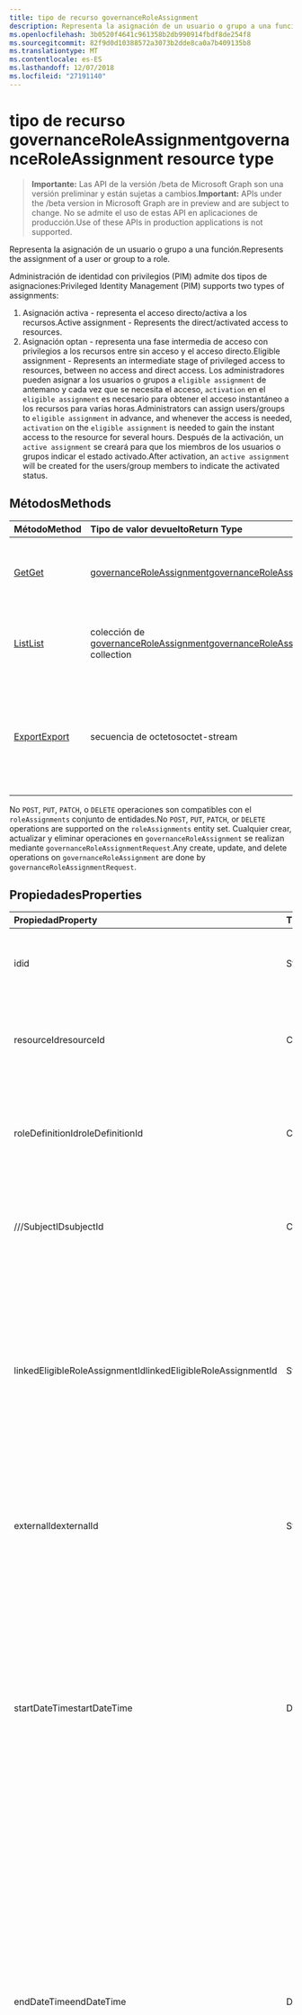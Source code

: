```yaml
---
title: tipo de recurso governanceRoleAssignment
description: Representa la asignación de un usuario o grupo a una función.
ms.openlocfilehash: 3b0520f4641c961358b2db990914fbdf8de254f8
ms.sourcegitcommit: 82f9d0d10388572a3073b2dde8ca0a7b409135b8
ms.translationtype: MT
ms.contentlocale: es-ES
ms.lasthandoff: 12/07/2018
ms.locfileid: "27191140"
---
```

# <a name="governanceroleassignment-resource-type"></a><span data-ttu-id="0f2b7-103">tipo de recurso governanceRoleAssignment</span><span class="sxs-lookup"><span data-stu-id="0f2b7-103">governanceRoleAssignment resource type</span></span>
> <span data-ttu-id="0f2b7-104">**Importante:** Las API de la versión /beta de Microsoft Graph son una versión preliminar y están sujetas a cambios.</span><span class="sxs-lookup"><span data-stu-id="0f2b7-104">**Important:** APIs under the /beta version in Microsoft Graph are in preview and are subject to change.</span></span> <span data-ttu-id="0f2b7-105">No se admite el uso de estas API en aplicaciones de producción.</span><span class="sxs-lookup"><span data-stu-id="0f2b7-105">Use of these APIs in production applications is not supported.</span></span>

<span data-ttu-id="0f2b7-106">Representa la asignación de un usuario o grupo a una función.</span><span class="sxs-lookup"><span data-stu-id="0f2b7-106">Represents the assignment of a user or group to a role.</span></span>

<span data-ttu-id="0f2b7-107">Administración de identidad con privilegios (PIM) admite dos tipos de asignaciones:</span><span class="sxs-lookup"><span data-stu-id="0f2b7-107">Privileged Identity Management (PIM) supports two types of assignments:</span></span>

1. <span data-ttu-id="0f2b7-108">Asignación activa - representa el acceso directo/activa a los recursos.</span><span class="sxs-lookup"><span data-stu-id="0f2b7-108">Active assignment - Represents the direct/activated access to resources.</span></span>
2. <span data-ttu-id="0f2b7-109">Asignación optan - representa una fase intermedia de acceso con privilegios a los recursos entre sin acceso y el acceso directo.</span><span class="sxs-lookup"><span data-stu-id="0f2b7-109">Eligible assignment - Represents an intermediate stage of privileged access to resources, between no access and direct access.</span></span> <span data-ttu-id="0f2b7-110">Los administradores pueden asignar a los usuarios o grupos a `eligible assignment` de antemano y cada vez que se necesita el acceso, `activation` en el `eligible assignment` es necesario para obtener el acceso instantáneo a los recursos para varias horas.</span><span class="sxs-lookup"><span data-stu-id="0f2b7-110">Administrators can assign users/groups to `eligible assignment` in advance, and whenever the access is needed, `activation` on the `eligible assignment` is needed to gain the instant access to the resource for several hours.</span></span> <span data-ttu-id="0f2b7-111">Después de la activación, un `active assignment` se creará para que los miembros de los usuarios o grupos indicar el estado activado.</span><span class="sxs-lookup"><span data-stu-id="0f2b7-111">After activation, an `active assignment` will be created for the users/group members to indicate the activated status.</span></span>

## <a name="methods"></a><span data-ttu-id="0f2b7-112">Métodos</span><span class="sxs-lookup"><span data-stu-id="0f2b7-112">Methods</span></span>

| <span data-ttu-id="0f2b7-113">Método</span><span class="sxs-lookup"><span data-stu-id="0f2b7-113">Method</span></span>          | <span data-ttu-id="0f2b7-114">Tipo de valor devuelto</span><span class="sxs-lookup"><span data-stu-id="0f2b7-114">Return Type</span></span> |<span data-ttu-id="0f2b7-115">Descripción</span><span class="sxs-lookup"><span data-stu-id="0f2b7-115">Description</span></span>|
|:------------|:--------|:--------|
|[<span data-ttu-id="0f2b7-116">Get</span><span class="sxs-lookup"><span data-stu-id="0f2b7-116">Get</span></span>](../api/governanceroleassignment-get.md) |  [<span data-ttu-id="0f2b7-117">governanceRoleAssignment</span><span class="sxs-lookup"><span data-stu-id="0f2b7-117">governanceRoleAssignment</span></span>](../resources/governanceroleassignment.md) |<span data-ttu-id="0f2b7-118">Leer las propiedades y las relaciones de una entidad de la asignación de rol.</span><span class="sxs-lookup"><span data-stu-id="0f2b7-118">Read properties and relationships of a role assignment entity.</span></span>|
|[<span data-ttu-id="0f2b7-119">List</span><span class="sxs-lookup"><span data-stu-id="0f2b7-119">List</span></span>](../api/governanceroleassignment-list.md) | <span data-ttu-id="0f2b7-120">colección de [governanceRoleAssignment](../resources/governanceroleassignment.md)</span><span class="sxs-lookup"><span data-stu-id="0f2b7-120">[governanceRoleAssignment](../resources/governanceroleassignment.md) collection</span></span>|<span data-ttu-id="0f2b7-121">Una colección de asignaciones de roles en un recurso de la lista.</span><span class="sxs-lookup"><span data-stu-id="0f2b7-121">List a collection of role assignments on a resource.</span></span> |
|[<span data-ttu-id="0f2b7-122">Export</span><span class="sxs-lookup"><span data-stu-id="0f2b7-122">Export</span></span>](../api/governanceroleassignment-export.md) | <span data-ttu-id="0f2b7-123">secuencia de octetos</span><span class="sxs-lookup"><span data-stu-id="0f2b7-123">octet-stream</span></span> |<span data-ttu-id="0f2b7-124">Descargue una colección de asignaciones de roles en un recurso y guardar como un `.csv` archivo.</span><span class="sxs-lookup"><span data-stu-id="0f2b7-124">Download a collection of role assignments on a resource and save as a `.csv` file.</span></span>|

<span data-ttu-id="0f2b7-125">No `POST`, `PUT`, `PATCH`, o `DELETE` operaciones son compatibles con el `roleAssignments` conjunto de entidades.</span><span class="sxs-lookup"><span data-stu-id="0f2b7-125">No `POST`, `PUT`, `PATCH`, or `DELETE` operations are supported on the `roleAssignments` entity set.</span></span> <span data-ttu-id="0f2b7-126">Cualquier crear, actualizar y eliminar operaciones en `governanceRoleAssignment` se realizan mediante `governanceRoleAssignmentRequest`.</span><span class="sxs-lookup"><span data-stu-id="0f2b7-126">Any create, update, and delete operations on `governanceRoleAssignment` are done by `governanceRoleAssignmentRequest`.</span></span>

## <a name="properties"></a><span data-ttu-id="0f2b7-127">Propiedades</span><span class="sxs-lookup"><span data-stu-id="0f2b7-127">Properties</span></span>
| <span data-ttu-id="0f2b7-128">Propiedad</span><span class="sxs-lookup"><span data-stu-id="0f2b7-128">Property</span></span>  | <span data-ttu-id="0f2b7-129">Tipo</span><span class="sxs-lookup"><span data-stu-id="0f2b7-129">Type</span></span>      |<span data-ttu-id="0f2b7-130">Descripción</span><span class="sxs-lookup"><span data-stu-id="0f2b7-130">Description</span></span>|
|:----------|:----------|:----------|
|<span data-ttu-id="0f2b7-131">id</span><span class="sxs-lookup"><span data-stu-id="0f2b7-131">id</span></span>         |<span data-ttu-id="0f2b7-132">String</span><span class="sxs-lookup"><span data-stu-id="0f2b7-132">String</span></span>     |<span data-ttu-id="0f2b7-133">El identificador de la asignación de roles.</span><span class="sxs-lookup"><span data-stu-id="0f2b7-133">The ID of the role assignment.</span></span> <span data-ttu-id="0f2b7-134">Está en formato de GUID.</span><span class="sxs-lookup"><span data-stu-id="0f2b7-134">It is in GUID format.</span></span>|
|<span data-ttu-id="0f2b7-135">resourceId</span><span class="sxs-lookup"><span data-stu-id="0f2b7-135">resourceId</span></span> |<span data-ttu-id="0f2b7-136">Cadena</span><span class="sxs-lookup"><span data-stu-id="0f2b7-136">String</span></span>     |<span data-ttu-id="0f2b7-137">Obligatorio.</span><span class="sxs-lookup"><span data-stu-id="0f2b7-137">Required.</span></span> <span data-ttu-id="0f2b7-138">El identificador del recurso que está asociada la asignación de roles.</span><span class="sxs-lookup"><span data-stu-id="0f2b7-138">The ID of the resource which the role assignment is associated with.</span></span> |
|<span data-ttu-id="0f2b7-139">roleDefinitionId</span><span class="sxs-lookup"><span data-stu-id="0f2b7-139">roleDefinitionId</span></span>|<span data-ttu-id="0f2b7-140">Cadena</span><span class="sxs-lookup"><span data-stu-id="0f2b7-140">String</span></span>|<span data-ttu-id="0f2b7-141">Obligatorio.</span><span class="sxs-lookup"><span data-stu-id="0f2b7-141">Required.</span></span> <span data-ttu-id="0f2b7-142">El identificador de la definición de roles que está asociada la asignación de roles.</span><span class="sxs-lookup"><span data-stu-id="0f2b7-142">The ID of the role definition which the role assignment is associated with.</span></span> |
|<span data-ttu-id="0f2b7-143">///SubjectID</span><span class="sxs-lookup"><span data-stu-id="0f2b7-143">subjectId</span></span>|<span data-ttu-id="0f2b7-144">Cadena</span><span class="sxs-lookup"><span data-stu-id="0f2b7-144">String</span></span>       |<span data-ttu-id="0f2b7-145">Obligatorio.</span><span class="sxs-lookup"><span data-stu-id="0f2b7-145">Required.</span></span> <span data-ttu-id="0f2b7-146">El identificador del sujeto que está asociada la asignación de roles.</span><span class="sxs-lookup"><span data-stu-id="0f2b7-146">The ID of the subject which the role assignment is associated with.</span></span> |
|<span data-ttu-id="0f2b7-147">linkedEligibleRoleAssignmentId</span><span class="sxs-lookup"><span data-stu-id="0f2b7-147">linkedEligibleRoleAssignmentId</span></span>|<span data-ttu-id="0f2b7-148">String</span><span class="sxs-lookup"><span data-stu-id="0f2b7-148">String</span></span>|<span data-ttu-id="0f2b7-149">Si se trata de un `active assignment` y creado debido a la activación en un `eligible assignment`, que representa el identificador de la que `eligible assignment`; De lo contrario, el valor es `null`.</span><span class="sxs-lookup"><span data-stu-id="0f2b7-149">If this is an `active assignment` and created due to activation on an `eligible assignment`, it represents the ID of that `eligible assignment`; Otherwise, the value is `null`.</span></span> |
|<span data-ttu-id="0f2b7-150">externalId</span><span class="sxs-lookup"><span data-stu-id="0f2b7-150">externalId</span></span>   |<span data-ttu-id="0f2b7-151">String</span><span class="sxs-lookup"><span data-stu-id="0f2b7-151">String</span></span>     |<span data-ttu-id="0f2b7-152">El identificador externo el recurso que se usa para identificar la asignación de roles en el proveedor.</span><span class="sxs-lookup"><span data-stu-id="0f2b7-152">The external ID the resource that is used to identify the role assignment in the provider.</span></span>|
|<span data-ttu-id="0f2b7-153">startDateTime</span><span class="sxs-lookup"><span data-stu-id="0f2b7-153">startDateTime</span></span>|<span data-ttu-id="0f2b7-154">DateTimeOffset</span><span class="sxs-lookup"><span data-stu-id="0f2b7-154">DateTimeOffset</span></span>|<span data-ttu-id="0f2b7-155">La hora de inicio de la asignación de roles.</span><span class="sxs-lookup"><span data-stu-id="0f2b7-155">The start time of the role assignment.</span></span> <span data-ttu-id="0f2b7-156">El tipo de marca de tiempo representa la información de fecha y hora con el formato ISO 8601 y está siempre en hora UTC.</span><span class="sxs-lookup"><span data-stu-id="0f2b7-156">The Timestamp type represents date and time information using ISO 8601 format and is always in UTC time.</span></span> <span data-ttu-id="0f2b7-157">Por ejemplo, la medianoche UTC del 1 de enero de 2014 sería así: `'2014-01-01T00:00:00Z'`</span><span class="sxs-lookup"><span data-stu-id="0f2b7-157">For example, midnight UTC on Jan 1, 2014 would look like this: `'2014-01-01T00:00:00Z'`</span></span>|
|<span data-ttu-id="0f2b7-158">endDateTime</span><span class="sxs-lookup"><span data-stu-id="0f2b7-158">endDateTime</span></span>|<span data-ttu-id="0f2b7-159">DateTimeOffset</span><span class="sxs-lookup"><span data-stu-id="0f2b7-159">DateTimeOffset</span></span>|<span data-ttu-id="0f2b7-160">Para una asignación de roles de no permanente, es la hora cuando la asignación de rol caducará.</span><span class="sxs-lookup"><span data-stu-id="0f2b7-160">For a non-permanent role assignment, this is the time when the role assignment will be expired.</span></span> <span data-ttu-id="0f2b7-161">El tipo de marca de tiempo representa la información de fecha y hora con el formato ISO 8601 y está siempre en hora UTC.</span><span class="sxs-lookup"><span data-stu-id="0f2b7-161">The Timestamp type represents date and time information using ISO 8601 format and is always in UTC time.</span></span> <span data-ttu-id="0f2b7-162">Por ejemplo, la medianoche UTC del 1 de enero de 2014 sería así: `'2014-01-01T00:00:00Z'`</span><span class="sxs-lookup"><span data-stu-id="0f2b7-162">For example, midnight UTC on Jan 1, 2014 would look like this: `'2014-01-01T00:00:00Z'`</span></span>|
|<span data-ttu-id="0f2b7-163">assignmentState</span><span class="sxs-lookup"><span data-stu-id="0f2b7-163">assignmentState</span></span>|<span data-ttu-id="0f2b7-164">String</span><span class="sxs-lookup"><span data-stu-id="0f2b7-164">String</span></span>  |<span data-ttu-id="0f2b7-165">El estado de la asignación.</span><span class="sxs-lookup"><span data-stu-id="0f2b7-165">The state of the assignment.</span></span> <span data-ttu-id="0f2b7-166">El valor puede ser</span><span class="sxs-lookup"><span data-stu-id="0f2b7-166">The value can be</span></span> <ul><li> <span data-ttu-id="0f2b7-167">`Eligible`para asignación optan</span><span class="sxs-lookup"><span data-stu-id="0f2b7-167">`Eligible` for eligible assignment</span></span></li><li> <span data-ttu-id="0f2b7-168">`Active`-Si está asignada directamente `Active` por los administradores, o activado en una asignación optan por los usuarios.</span><span class="sxs-lookup"><span data-stu-id="0f2b7-168">`Active` - if it is directly assigned `Active` by administrators, or activated on an eligible assignment by the users.</span></span></li></ul>|
|<span data-ttu-id="0f2b7-169">memberType</span><span class="sxs-lookup"><span data-stu-id="0f2b7-169">memberType</span></span>|<span data-ttu-id="0f2b7-170">String</span><span class="sxs-lookup"><span data-stu-id="0f2b7-170">String</span></span>      |<span data-ttu-id="0f2b7-171">El tipo de miembro.</span><span class="sxs-lookup"><span data-stu-id="0f2b7-171">The type of member.</span></span> <span data-ttu-id="0f2b7-172">El valor puede ser:</span><span class="sxs-lookup"><span data-stu-id="0f2b7-172">The value can be:</span></span> <ul><li><span data-ttu-id="0f2b7-173">`Inherited`-la asignación de roles se hereda de un ámbito de recurso primario</span><span class="sxs-lookup"><span data-stu-id="0f2b7-173">`Inherited` - the role assignment is inherited from a parent resource scope</span></span></li><li><span data-ttu-id="0f2b7-174">`Group`-la asignación de roles no se hereda, pero procede de la pertenencia de una asignación de grupo</span><span class="sxs-lookup"><span data-stu-id="0f2b7-174">`Group`- the role assignment is not inherited, but comes from the membership of a group assignment</span></span></li><li><span data-ttu-id="0f2b7-175">`User`-ni se hereda la asignación de roles ni desde una asignación de grupo.</span><span class="sxs-lookup"><span data-stu-id="0f2b7-175">`User` - the role assignment is neither inherited nor from a group assignment.</span></span></li></ul>|


## <a name="relationships"></a><span data-ttu-id="0f2b7-176">Relaciones</span><span class="sxs-lookup"><span data-stu-id="0f2b7-176">Relationships</span></span>
| <span data-ttu-id="0f2b7-177">Relación</span><span class="sxs-lookup"><span data-stu-id="0f2b7-177">Relationship</span></span> | <span data-ttu-id="0f2b7-178">Tipo</span><span class="sxs-lookup"><span data-stu-id="0f2b7-178">Type</span></span>   |<span data-ttu-id="0f2b7-179">Descripción</span><span class="sxs-lookup"><span data-stu-id="0f2b7-179">Description</span></span>|
|:---------------|:--------|:----------|
|<span data-ttu-id="0f2b7-180">resource</span><span class="sxs-lookup"><span data-stu-id="0f2b7-180">resource</span></span>|[<span data-ttu-id="0f2b7-181">governanceResource</span><span class="sxs-lookup"><span data-stu-id="0f2b7-181">governanceResource</span></span>](../resources/governanceresource.md)|<span data-ttu-id="0f2b7-182">Solo lectura.</span><span class="sxs-lookup"><span data-stu-id="0f2b7-182">Read-only.</span></span> <span data-ttu-id="0f2b7-183">El recurso asociado a la asignación de roles.</span><span class="sxs-lookup"><span data-stu-id="0f2b7-183">The resource associated with the role assignment.</span></span> |
|<span data-ttu-id="0f2b7-184">roleDefinition</span><span class="sxs-lookup"><span data-stu-id="0f2b7-184">roleDefinition</span></span>|[<span data-ttu-id="0f2b7-185">governanceRoleDefinition</span><span class="sxs-lookup"><span data-stu-id="0f2b7-185">governanceRoleDefinition</span></span>](../resources/governanceroledefinition.md)|<span data-ttu-id="0f2b7-186">Solo lectura.</span><span class="sxs-lookup"><span data-stu-id="0f2b7-186">Read-only.</span></span> <span data-ttu-id="0f2b7-187">La definición de roles asociada con la asignación de roles.</span><span class="sxs-lookup"><span data-stu-id="0f2b7-187">The role definition associated with the role assignment.</span></span> |
|<span data-ttu-id="0f2b7-188">subject</span><span class="sxs-lookup"><span data-stu-id="0f2b7-188">subject</span></span>|[<span data-ttu-id="0f2b7-189">governanceSubject</span><span class="sxs-lookup"><span data-stu-id="0f2b7-189">governanceSubject</span></span>](../resources/governancesubject.md)|<span data-ttu-id="0f2b7-190">Solo lectura.</span><span class="sxs-lookup"><span data-stu-id="0f2b7-190">Read-only.</span></span> <span data-ttu-id="0f2b7-191">Asunto asociado con la asignación de roles.</span><span class="sxs-lookup"><span data-stu-id="0f2b7-191">The subject associated with the role assignment.</span></span> |
|<span data-ttu-id="0f2b7-192">linkedEligibleRoleAssignment</span><span class="sxs-lookup"><span data-stu-id="0f2b7-192">linkedEligibleRoleAssignment</span></span>|[<span data-ttu-id="0f2b7-193">governanceRoleAssignment</span><span class="sxs-lookup"><span data-stu-id="0f2b7-193">governanceRoleAssignment</span></span>](../resources/governanceroleassignment.md)|<span data-ttu-id="0f2b7-194">Solo lectura.</span><span class="sxs-lookup"><span data-stu-id="0f2b7-194">Read-only.</span></span> <span data-ttu-id="0f2b7-195">Si se trata de un `active assignment` y creado debido a la activación en un `eligible assignment`, que representa el objeto del que `eligible assignment`; De lo contrario, el valor es `null`.</span><span class="sxs-lookup"><span data-stu-id="0f2b7-195">If this is an `active assignment` and created due to activation on an `eligible assignment`, it represents the object of that `eligible assignment`; Otherwise, the value is `null`.</span></span> |

## <a name="json-representation"></a><span data-ttu-id="0f2b7-196">Representación JSON</span><span class="sxs-lookup"><span data-stu-id="0f2b7-196">JSON representation</span></span>

<span data-ttu-id="0f2b7-197">Aquí tiene una representación JSON del recurso.</span><span class="sxs-lookup"><span data-stu-id="0f2b7-197">Here is a JSON representation of the resource.</span></span>


<!-- {
  "blockType": "resource",
  "optionalProperties": [

  ],
  "@odata.type": "microsoft.graph.governanceRoleAssignment"
}-->

```json
{
  "id": "String (identifier)",
  "resourceId": "String",
  "roleDefinitionId": "String",
  "subjectId": "String",
  "linkedEligibleRoleAssignmentId": "String",
  "externalId": "String",
  "startDateTime": "String (timestamp)",
  "endDateTime": "String (timestamp)",
  "assignmentState": "String",
  "memberType": "String",
}

```

<!-- uuid: 8fcb5dbc-d5aa-4681-8e31-b001d5168d79
2015-10-25 14:57:30 UTC -->
<!-- {
  "type": "#page.annotation",
  "description": "governanceRoleAssignment",
  "keywords": "",
  "section": "documentation",
  "tocPath": ""
}-->
